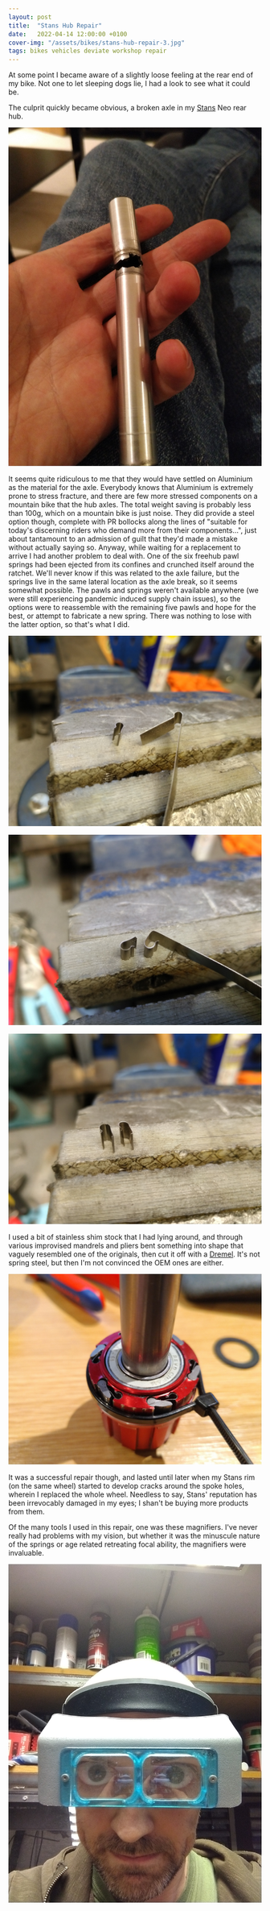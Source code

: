```yaml
---
layout: post
title:  "Stans Hub Repair"
date:   2022-04-14 12:00:00 +0100
cover-img: "/assets/bikes/stans-hub-repair-3.jpg"
tags: bikes vehicles deviate workshop repair
---
```

At some point I became aware of a slightly loose feeling at the rear end of my bike. Not one to let sleeping dogs lie, I had a look to see what it could be.

The culprit quickly became obvious, a broken axle in my [Stans](https://stans.com/) Neo rear hub.

![Broken Axle](/assets/bikes/stans-hub-repair-1.jpg)

It seems quite ridiculous to me that they would have settled on Aluminium as the material for the axle. Everybody knows that Aluminium is extremely prone to stress fracture, and there are few more stressed components on a mountain bike that the hub axles. The total weight saving is probably less than 100g, which on a mountain bike is just noise. They did provide a steel option though, complete with PR bollocks along the lines of "suitable for today's discerning riders who demand more from their components...", just about tantamount to an admission of guilt that they'd made a mistake without actually saying so. Anyway, while waiting for a replacement to arrive I had another problem to deal with. One of the six freehub pawl springs had been ejected from its confines and crunched itself around the ratchet. We'll never know if this was related to the axle failure, but the springs live in the same lateral location as the axle break, so it seems somewhat possible. The pawls and springs weren't available anywhere (we were still experiencing pandemic induced supply chain issues), so the options were to reassemble with the remaining five pawls and hope for the best, or attempt to fabricate a new spring. There was nothing to lose with the latter option, so that's what I did.

![New Spring](/assets/bikes/stans-hub-repair-2.jpg)

![New Spring](/assets/bikes/stans-hub-repair-3.jpg)

![New Spring](/assets/bikes/stans-hub-repair-4.jpg)

I used a bit of stainless shim stock that I had lying around, and through various improvised mandrels and pliers bent something into shape that vaguely resembled one of the originals, then cut it off with a [Dremel](https://www.dremel.com/). It's not spring steel, but then I'm not convinced the OEM ones are either.

![New Spring Installed](/assets/bikes/stans-hub-repair-6.jpg)

It was a successful repair though, and lasted until later when my Stans rim (on the same wheel) started to develop cracks around the spoke holes, wherein I replaced the whole wheel. Needless to say, Stans' reputation has been irrevocably damaged in my eyes; I shan't be buying more products from them.

Of the many tools I used in this repair, one was these magnifiers. I've never really had problems with my vision, but whether it was the minuscule nature of the springs or age related retreating focal ability, the magnifiers were invaluable.

![Magnifiers](/assets/bikes/stans-hub-repair-5.jpg)
